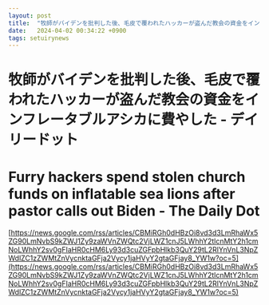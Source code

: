 ```yaml
---
layout: post
title:  "牧師がバイデンを批判した後、毛皮で覆われたハッカーが盗んだ教会の資金をインフレータブルアシカに費やした - デイリードット"
date:   2024-04-02 00:34:22 +0900
tags: setuirynews 
---
```


# 牧師がバイデンを批判した後、毛皮で覆われたハッカーが盗んだ教会の資金をインフレータブルアシカに費やした - デイリードット



# Furry hackers spend stolen church funds on inflatable sea lions after pastor calls out Biden - The Daily Dot

[https://news.google.com/rss/articles/CBMiRGh0dHBzOi8vd3d3LmRhaWx5ZG90LmNvbS9kZWJ1Zy9zaWVnZWQtc2VjLWZ1cnJ5LWhhY2tlcnMtY2h1cmNoLWhhY2sv0gFIaHR0cHM6Ly93d3cuZGFpbHlkb3QuY29tL2RlYnVnL3NpZWdlZC1zZWMtZnVycnktaGFja2Vycy1jaHVyY2gtaGFjay8_YW1w?oc=5](https://news.google.com/rss/articles/CBMiRGh0dHBzOi8vd3d3LmRhaWx5ZG90LmNvbS9kZWJ1Zy9zaWVnZWQtc2VjLWZ1cnJ5LWhhY2tlcnMtY2h1cmNoLWhhY2sv0gFIaHR0cHM6Ly93d3cuZGFpbHlkb3QuY29tL2RlYnVnL3NpZWdlZC1zZWMtZnVycnktaGFja2Vycy1jaHVyY2gtaGFjay8_YW1w?oc=5)


